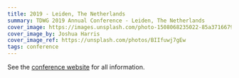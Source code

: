 ```yaml
---
title: 2019 - Leiden, The Netherlands
summary: TDWG 2019 Annual Conference - Leiden, The Netherlands
cover_image: https://images.unsplash.com/photo-1508068235022-85a3716679b7
cover_image_by: Joshua Harris
cover_image_ref: https://unsplash.com/photos/BIIfuwj7gEw
tags: conference
---
```


See the [conference website](https://biodiversitynext.org) for all information.
